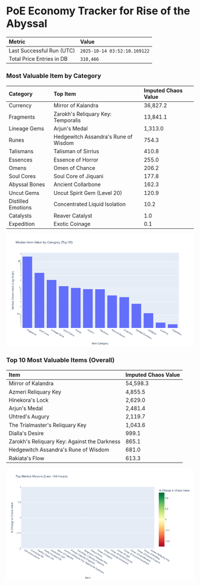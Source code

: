 # PoE Economy Tracker for Rise of the Abyssal

<!-- START_MAINTENANCE -->
| Metric | Value |
|:---|:---|
| Last Successful Run (UTC) | `2025-10-14 03:52:10.169122` |
| Total Price Entries in DB | `310,466` |

<!-- END_MAINTENANCE -->

<!-- START_DATAFRAME_DEBUG -->
<!-- END_DATAFRAME_DEBUG -->

<!-- START_CATEGORY_ANALYSIS -->
### Most Valuable Item by Category
| Category | Top Item | Imputed Chaos Value |
| :--- | :--- | :--- |
| Currency | Mirror of Kalandra | 36,827.2 |
| Fragments | Zarokh's Reliquary Key: Temporalis | 13,841.1 |
| Lineage Gems | Arjun's Medal | 1,313.0 |
| Runes | Hedgewitch Assandra's Rune of Wisdom | 754.3 |
| Talismans | Talisman of Sirrius | 410.8 |
| Essences | Essence of Horror | 255.0 |
| Omens | Omen of Chance | 206.2 |
| Soul Cores | Soul Core of Jiquani | 177.8 |
| Abyssal Bones | Ancient Collarbone | 162.3 |
| Uncut Gems | Uncut Spirit Gem (Level 20) | 120.9 |
| Distilled Emotions | Concentrated Liquid Isolation | 10.2 |
| Catalysts | Reaver Catalyst | 1.0 |
| Expedition | Exotic Coinage | 0.1 |


![Category Analysis Chart](charts/category_analysis.png)
<!-- END_ANALYSIS -->

<!-- START_ANALYSIS -->
### Top 10 Most Valuable Items (Overall)
| Item | Imputed Chaos Value |
| :--- | :--- |
| Mirror of Kalandra | 54,598.3 |
| Azmeri Reliquary Key | 4,855.5 |
| Hinekora's Lock | 2,629.0 |
| Arjun's Medal | 2,481.4 |
| Uhtred's Augury | 2,119.7 |
| The Trialmaster's Reliquary Key | 1,043.6 |
| Dialla's Desire | 999.1 |
| Zarokh's Reliquary Key: Against the Darkness | 865.1 |
| Hedgewitch Assandra's Rune of Wisdom | 681.0 |
| Rakiata's Flow | 613.3 |


![Market Movers Chart](charts/market_movers.png)
<!-- END_ANALYSIS -->
